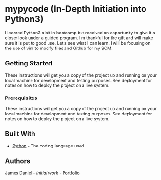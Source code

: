 # mypycode (In-Depth Initiation into Python3)

I learned Python3 a bit in bootcamp but received an opportunity to give it a closer look under a guided program. I'm thankful for the gift and will make sure it is put to good use. Let's see what I can learn. I will be focusing on the use of vim to modify files and Github for my SCM.

## Getting Started

These instructions will get you a copy of the project up and running on your local machine for development and testing purposes. See deployment for notes on how to deploy the project on a live system.

### Prerequisites

These instructions will get you a copy of the project up and running on your local machine
for development and testing purposes. See deployment for notes on how to deploy the project
on a live system.

## Built With

* [Python](https://www.python.org/) - The coding language used

## Authors

James Daniel - *Initial work* - [Portfolio](https://jdaniel01.github.io)
